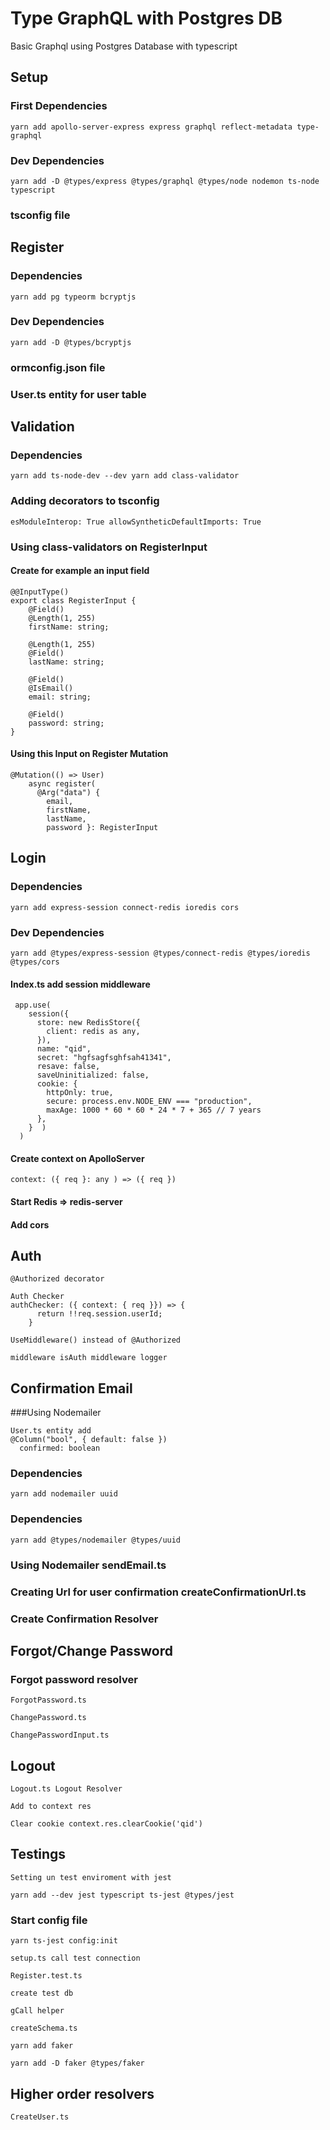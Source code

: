 # Type GraphQL with Postgres DB

Basic Graphql using Postgres Database with typescript

## Setup
###  First Dependencies
```
yarn add apollo-server-express express graphql reflect-metadata type-graphql
```
###  Dev Dependencies
```
yarn add -D @types/express @types/graphql @types/node nodemon ts-node typescript
```
### tsconfig file

## Register 

### Dependencies
```
yarn add pg typeorm bcryptjs
```
### Dev Dependencies
```
yarn add -D @types/bcryptjs
```
### ormconfig.json file
### User.ts entity for user table

## Validation
### Dependencies
```
yarn add ts-node-dev --dev yarn add class-validator
```
### Adding decorators to tsconfig
```
esModuleInterop: True allowSyntheticDefaultImports: True
```
### Using class-validators on RegisterInput
#### Create for example an input field
```
@@InputType()
export class RegisterInput {
    @Field() 
    @Length(1, 255)
    firstName: string;

    @Length(1, 255)
    @Field() 
    lastName: string;

    @Field() 
    @IsEmail()
    email: string;

    @Field() 
    password: string;
}
```
#### Using this Input on Register Mutation
```
@Mutation(() => User)
    async register(
      @Arg("data") { 
        email, 
        firstName, 
        lastName, 
        password }: RegisterInput
```

## Login
### Dependencies
```
yarn add express-session connect-redis ioredis cors
```
### Dev Dependencies
```
yarn add @types/express-session @types/connect-redis @types/ioredis @types/cors
```
#### Index.ts add session middleware
```
 app.use(
    session({
      store: new RedisStore({
        client: redis as any,
      }),
      name: "qid",
      secret: "hgfsagfsghfsah41341",
      resave: false,
      saveUninitialized: false,
      cookie: {
        httpOnly: true,
        secure: process.env.NODE_ENV === "production",
        maxAge: 1000 * 60 * 60 * 24 * 7 + 365 // 7 years
      },
    }  )
  )
```
#### Create context on ApolloServer
```
context: ({ req }: any ) => ({ req })
```
#### Start Redis => redis-server
#### Add cors

## Auth

```
@Authorized decorator
```
```
Auth Checker
authChecker: ({ context: { req }}) => {
      return !!req.session.userId;
    }
```
```
UseMiddleware() instead of @Authorized
```
```
middleware isAuth middleware logger
```

## Confirmation Email
###Using Nodemailer
```
User.ts entity add 
@Column("bool", { default: false })
  confirmed: boolean
```
### Dependencies
```
yarn add nodemailer uuid
```
### Dependencies
```
yarn add @types/nodemailer @types/uuid
```
### Using Nodemailer sendEmail.ts
### Creating Url for user confirmation createConfirmationUrl.ts
### Create Confirmation Resolver

## Forgot/Change Password
### Forgot password resolver
```
ForgotPassword.ts
```
```
ChangePassword.ts
```
```
ChangePasswordInput.ts
```

## Logout

```
Logout.ts Logout Resolver
```
```
Add to context res
```
```
Clear cookie context.res.clearCookie('qid')
```

## Testings

```
Setting un test enviroment with jest
```
```
yarn add --dev jest typescript ts-jest @types/jest
```
### Start config file
```
yarn ts-jest config:init
```
```
setup.ts call test connection
```
```
Register.test.ts
```
```
create test db
```
```
gCall helper
```
```
createSchema.ts
```
```
yarn add faker 
```
```
yarn add -D faker @types/faker
```
## Higher order resolvers
```
CreateUser.ts
```


